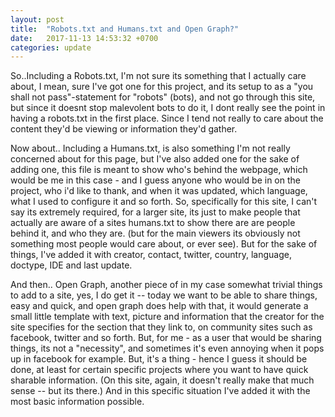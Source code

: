 ```yaml
---
layout: post
title:  "Robots.txt and Humans.txt and Open Graph?"
date:   2017-11-13 14:53:32 +0700
categories: update
---
```

So..Including a Robots.txt, I'm not sure its something that I actually care about, I mean, sure I've got one for this project, and its setup to as a "you shall not pass"-statement for "robots" (bots), and not go through this site, but since it doesnt stop malevolent bots to do it, I dont really see the point in having a robots.txt in the first place.  Since I tend not really to care about the content they'd be viewing or information they'd gather.

Now about.. Including a Humans.txt, is also something I'm not really concerned about for this page, but I've also added one for the sake of adding one, this file is meant to show who's behind the webpage, which would be me in this case - and I guess anyone who would be in on the project, who i'd like to thank, and when it was updated, which language, what I used to configure it and so forth.  So, specifically for this site, I can't say its extremely required, for a larger site, its just to make people that actually are aware of a sites humans.txt to show there are are people behind it, and who they are.  (but for the main viewers its obviously not something most people would care about, or ever see). But for the sake of things, I've added it with creator, contact, twitter, country, language, doctype, IDE and last update.

And then.. Open Graph, another piece of in my case somewhat trivial things to add to a site, yes, I do get it -- today we want to be able to share things, easy and quick, and open graph does help with that, it would generate a small little template with text, picture and information that the creator for the site specifies for the section that they link to, on community sites such as facebook, twitter and so forth.  But, for me - as a user that would be sharing things, its not a "necessity", and sometimes it's even annoying when it pops up in facebook for example.   But, it's a thing - hence I guess it should be done, at least for certain specific projects where you want to have quick sharable information. (On this site, again, it doesn't really make that much sense -- but its there.)  And in this specific situation I've added it with the most basic information possible.
